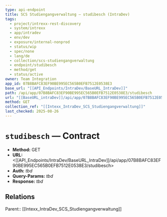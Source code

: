 ```yaml
---
type: api-endpoint
title: SCS Studiengangverwaltung — studibesch (IntraDev)
tags:
  - project/intrexx-rest-discovery
  - system/intrexx
  - app/intradev
  - env/dev
  - exposure/internal-nonprod
  - status/wip
  - spec/none
  - lang/de
  - collection/scs-studiengangverwaltung
  - endpoint/studibesch
  - method/get
  - status/active
owner: Team Integration
app_id: 07B8BAFC83EF90BE995EC565B0EFB7512E0538E3
base_url: "[[API_Endpoints/IntraDev/BaseURL_IntraDev]]"
path: /api/app/07B8BAFC83EF90BE995EC565B0EFB7512E0538E3/studibesch
url: "[[BaseURL_intraDev]]/api/app/07B8BAFC83EF90BE995EC565B0EFB7512E0538E3/studibesch"
method: GET
collection_ref: "[[Intexx_IntraDev_SCS_Studiengangverwaltung]]"
last_checked: 2025-08-26
---
```


# `studibesch` — Contract
- **Method:** GET  
- **URL:** <[[API_Endpoints/IntraDev/BaseURL_IntraDev]]/api/app/07B8BAFC83EF90BE995EC565B0EFB7512E0538E3/studibesch>  
- **Auth:** _tbd_  
- **Query-Params:** _tbd_  
- **Response:** _tbd_

## Relations
Parent:: [[Intexx_IntraDev_SCS_Studiengangverwaltung]]
